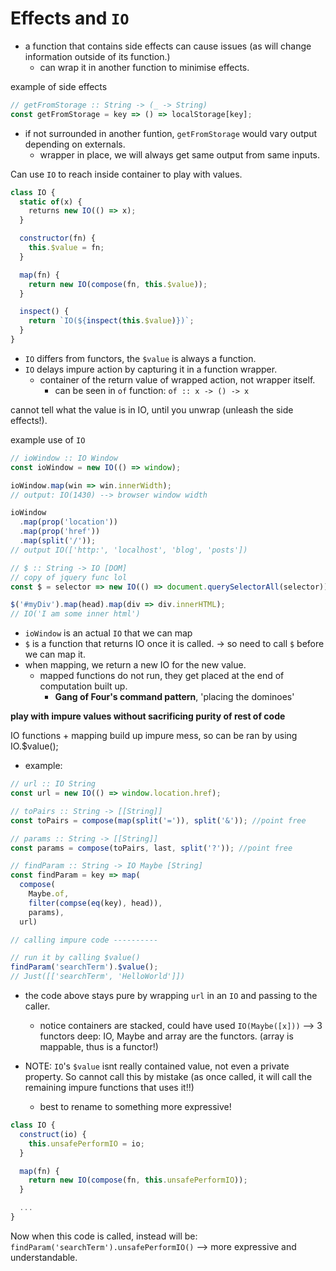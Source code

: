 # Effects and `IO`
- a function that contains side effects can cause issues (as will change information outside of its function.)
  - can wrap it in another function to minimise effects.

example of side effects
```js
// getFromStorage :: String -> (_ -> String)
const getFromStorage = key => () => localStorage[key];
```
- if not surrounded in another funtion, `getFromStorage` would vary output depending on externals.
  - wrapper in place, we will always get same output from same inputs.

Can use `IO` to reach inside container to play with values.

```js
class IO {
  static of(x) {
    returns new IO(() => x);
  }

  constructor(fn) {
    this.$value = fn;
  }

  map(fn) {
    return new IO(compose(fn, this.$value));
  }

  inspect() {
    return `IO(${inspect(this.$value)})`;
  }
}
```

- `IO` differs from functors, the `$value` is always a function.
- `IO` delays impure action by capturing it in a function wrapper.
  - container of the return value of wrapped action, not wrapper itself.
    - can be seen in `of` function: `of :: x -> () -> x`

cannot tell what the value is in IO, until you unwrap (unleash the side effects!).

example use of `IO`
```js
// ioWindow :: IO Window
const ioWindow = new IO(() => window);

ioWindow.map(win => win.innerWidth);
// output: IO(1430) --> browser window width

ioWindow
  .map(prop('location'))
  .map(prop('href'))
  .map(split('/'));
// output IO(['http:', 'localhost', 'blog', 'posts'])

// $ :: String -> IO [DOM]
// copy of jquery func lol
const $ = selector => new IO(() => document.querySelectorAll(selector));

$('#myDiv').map(head).map(div => div.innerHTML);
// IO('I am some inner html')
```
- `ioWindow` is an actual `IO` that we can map
- `$` is a function that returns IO once it is called.
  -> so need to call `$` before we can map it.
- when mapping, we return a new IO for the new value.
  - mapped functions do not run, they get placed at the end of computation built up.
    - **Gang of Four's command pattern**, 'placing the dominoes'

**play with impure values without sacrificing purity of rest of code**

IO functions + mapping build up impure mess, so can be ran by using IO.$value();
  - example:
```js
// url :: IO String
const url = new IO(() => window.location.href);

// toPairs :: String -> [[String]]
const toPairs = compose(map(split('=')), split('&')); //point free

// params :: String -> [[String]]
const params = compose(toPairs, last, split('?')); //point free

// findParam :: String -> IO Maybe [String]
const findParam = key => map(
  compose(
    Maybe.of,
    filter(compse(eq(key), head)),
    params),
  url)

// calling impure code ----------

// run it by calling $value()
findParam('searchTerm').$value();
// Just([['searchTerm', 'HelloWorld']])
```

- the code above stays pure by wrapping `url` in an `IO` and passing to the caller.
  - notice containers are stacked, could have used `IO(Maybe([x]))` --> 3 functors deep: IO, Maybe and array are the functors. (array is mappable, thus is a functor!)

- NOTE:  `IO`'s `$value` isnt really contained value, not even a private property. So cannot call this by mistake (as once called, it will call the remaining impure functions that uses it!!)
  - best to rename to something more expressive!

```js
class IO {
  construct(io) {
    this.unsafePerformIO = io;
  }

  map(fn) {
    return new IO(compose(fn, this.unsafePerformIO));
  }

  ...
}
```

Now when this code is called, instead will be: `findParam('searchTerm').unsafePerformIO()` --> more expressive and understandable.